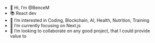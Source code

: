 - 👋 Hi, I’m @BenceM
- 📚 React dev
- 👀 I’m interested in Coding, Blockchain, AI, Health, Nutrition, Training
- 🌱 I’m currently focusing on Next.js
- 💞️ I’m looking to collaborate on any good project, that I could provide value to

<!---
BenceM/BenceM is a ✨ special ✨ repository because its `README.md` (this file) appears on your GitHub profile.
You can click the Preview link to take a look at your changes.
--->
